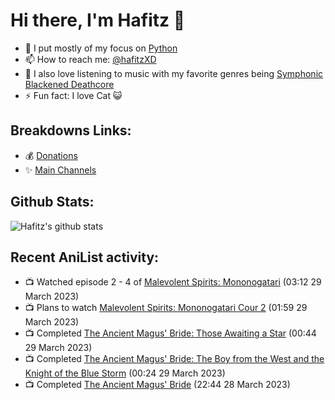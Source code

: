# Hi there, I'm Hafitz 👋
- 🐍 I put mostly of my focus on [Python](https://python.org)
- 📫 How to reach me: [@hafitzXD](https://t.me/hafitzXD)
- 🎵 I also love listening to music with my favorite genres being [Symphonic Blackened Deathcore](https://youtu.be/qyYmS_iBcy4)
- ⚡ Fun fact: I love Cat 😺

## Breakdowns Links:
- 💰 [Donations](https://t.me/TheBreakdowns/2)
- ✨ [Main Channels](https://t.me/TheBreakdowns)

## Github Stats:
![Hafitz's github stats](https://github-readme-stats.vercel.app/api?username=breakdowns&show_icons=true&count_private=true&bg_color=00000000&text_color=777)

## Recent AniList activity:
<!-- ANILIST_ACTIVITY:start -->

-   📺 Watched episode 2 - 4 of [Malevolent Spirits: Mononogatari](https://anilist.co/anime/141785) (03:12 29 March 2023)
-   📺 Plans to watch [Malevolent Spirits: Mononogatari Cour 2](https://anilist.co/anime/163205) (01:59 29 March 2023)
-   📺 Completed [The Ancient Magus' Bride: Those Awaiting a Star](https://anilist.co/anime/21688) (00:44 29 March 2023)
-   📺 Completed [The Ancient Magus' Bride: The Boy from the West and the Knight of the Blue Storm](https://anilist.co/anime/130713) (00:24 29 March 2023)
-   📺 Completed [The Ancient Magus' Bride](https://anilist.co/anime/98436) (22:44 28 March 2023)

<!-- ANILIST_ACTIVITY:end -->
